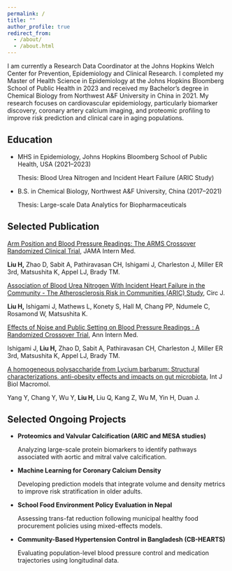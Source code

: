```yaml
---
permalink: /
title: ""
author_profile: true
redirect_from: 
  - /about/
  - /about.html
---
```


I am currently a Research Data Coordinator at the Johns Hopkins Welch Center for Prevention, Epidemiology and Clinical Research. I completed my Master of Health Science in Epidemiology at the Johns Hopkins Bloomberg School of Public Health in 2023 and received my Bachelor’s degree in Chemical Biology from Northwest A&F University in China in 2021. My research focuses on cardiovascular epidemiology, particularly biomarker discovery, coronary artery calcium imaging, and proteomic profiling to improve risk prediction and clinical care in aging populations.

Education
------
- MHS in Epidemiology, Johns Hopkins Bloomberg School of Public Health, USA (2021–2023)

  Thesis: Blood Urea Nitrogen and Incident Heart Failure (ARIC Study)

- B.S. in Chemical Biology, Northwest A&F University, China (2017–2021)

  Thesis: Large-scale Data Analytics for Biopharmaceuticals

Selected Publication
------
[Arm Position and Blood Pressure Readings: The ARMS Crossover Randomized Clinical Trial](https://jamanetwork.com/journals/jamainternalmedicine/fullarticle/2824754), JAMA Intern Med.

**Liu H,** Zhao D, Sabit A, Pathiravasan CH, Ishigami J, Charleston J, Miller ER 3rd, Matsushita K, Appel LJ, Brady TM. 

[Association of Blood Urea Nitrogen With Incident Heart Failure in the Community - The Atherosclerosis Risk in Communities (ARIC) Study](https://www.jstage.jst.go.jp/article/circj/89/10/89_CJ-24-0502/_article), Circ J.

**Liu H,** Ishigami J, Mathews L, Konety S, Hall M, Chang PP, Ndumele C, Rosamond W, Matsushita K.

[Effects of Noise and Public Setting on Blood Pressure Readings : A Randomized Crossover Trial](https://www.acpjournals.org/doi/10.7326/ANNALS-24-00873?url_ver=Z39.88-2003&rfr_id=ori:rid:crossref.org&rfr_dat=cr_pub%20%200pubmed), Ann Intern Med.

Ishigami J, **Liu H,** Zhao D, Sabit A, Pathiravasan CH, Charleston J, Miller ER 3rd, Matsushita K, Appel LJ, Brady TM.

[A homogeneous polysaccharide from Lycium barbarum: Structural characterizations, anti-obesity effects and impacts on gut microbiota](https://www.sciencedirect.com/science/article/abs/pii/S0141813021011934), Int J Biol Macromol.

Yang Y, Chang Y, Wu Y, **Liu H,** Liu Q, Kang Z, Wu M, Yin H, Duan J.

Selected Ongoing Projects
------
- **Proteomics and Valvular Calcification (ARIC and MESA studies)**

  Analyzing large-scale protein biomarkers to identify pathways associated with aortic and mitral valve calcification.

- **Machine Learning for Coronary Calcium Density**

  Developing prediction models that integrate volume and density metrics to improve risk stratification in older adults.

- **School Food Environment Policy Evaluation in Nepal**

  Assessing trans-fat reduction following municipal healthy food procurement policies using mixed-effects models.

- **Community-Based Hypertension Control in Bangladesh (CB-HEARTS)**

  Evaluating population-level blood pressure control and medication trajectories using longitudinal data.

